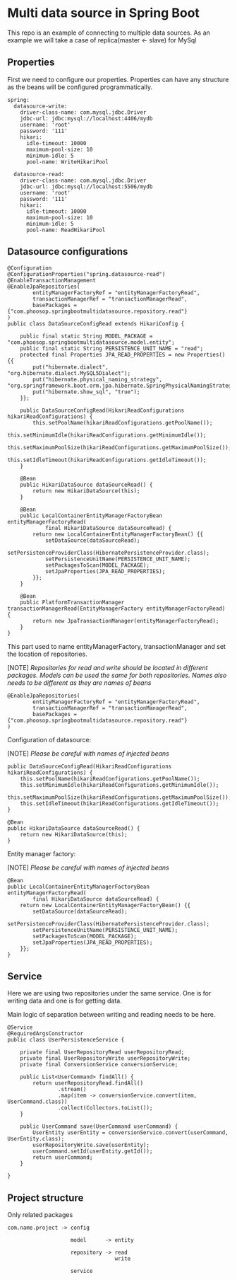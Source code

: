 # Multi data source in Spring Boot

This repo is an example of connecting to multiple data sources. As an example we will take a case of replica(master <- slave) for MySql

## Properties

First we need to configure our properties. Properties can have any structure as the beans will be configured programmatically. 

    spring:
      datasource-write:
        driver-class-name: com.mysql.jdbc.Driver
        jdbc-url: jdbc:mysql://localhost:4406/mydb
        username: 'root'
        password: '111'
        hikari:
          idle-timeout: 10000
          maximum-pool-size: 10
          minimum-idle: 5
          pool-name: WriteHikariPool
          
      datasource-read:
        driver-class-name: com.mysql.jdbc.Driver
        jdbc-url: jdbc:mysql://localhost:5506/mydb
        username: 'root'
        password: '111'
        hikari:
          idle-timeout: 10000
          maximum-pool-size: 10
          minimum-idle: 5
          pool-name: ReadHikariPool
          

## Datasource configurations

    @Configuration
    @ConfigurationProperties("spring.datasource-read")
    @EnableTransactionManagement
    @EnableJpaRepositories(
            entityManagerFactoryRef = "entityManagerFactoryRead",
            transactionManagerRef = "transactionManagerRead",
            basePackages = {"com.phoosop.springbootmultidatasource.repository.read"}
    )
    public class DataSourceConfigRead extends HikariConfig {
    
        public final static String MODEL_PACKAGE = "com.phoosop.springbootmultidatasource.model.entity";
        public final static String PERSISTENCE_UNIT_NAME = "read";
        protected final Properties JPA_READ_PROPERTIES = new Properties() {{
            put("hibernate.dialect", "org.hibernate.dialect.MySQL5Dialect");
            put("hibernate.physical_naming_strategy", "org.springframework.boot.orm.jpa.hibernate.SpringPhysicalNamingStrategy");
            put("hibernate.show_sql", "true");
        }};
    
        public DataSourceConfigRead(HikariReadConfigurations hikariReadConfigurations) {
            this.setPoolName(hikariReadConfigurations.getPoolName());
            this.setMinimumIdle(hikariReadConfigurations.getMinimumIdle());
            this.setMaximumPoolSize(hikariReadConfigurations.getMaximumPoolSize());
            this.setIdleTimeout(hikariReadConfigurations.getIdleTimeout());
        }
    
        @Bean
        public HikariDataSource dataSourceRead() {
            return new HikariDataSource(this);
        }
    
        @Bean
        public LocalContainerEntityManagerFactoryBean entityManagerFactoryRead(
                final HikariDataSource dataSourceRead) {
            return new LocalContainerEntityManagerFactoryBean() {{
                setDataSource(dataSourceRead);
                setPersistenceProviderClass(HibernatePersistenceProvider.class);
                setPersistenceUnitName(PERSISTENCE_UNIT_NAME);
                setPackagesToScan(MODEL_PACKAGE);
                setJpaProperties(JPA_READ_PROPERTIES);
            }};
        }
    
        @Bean
        public PlatformTransactionManager transactionManagerRead(EntityManagerFactory entityManagerFactoryRead) {
            return new JpaTransactionManager(entityManagerFactoryRead);
        }
    }
    
This part used to name entityManagerFactory, transactionManager and set the location of repositories.

[NOTE] *Repositories for read and write should be located in different packages. Models can be used the same for both repositories. Names also needs to be different as they are names of beans*


    @EnableJpaRepositories(
            entityManagerFactoryRef = "entityManagerFactoryRead",
            transactionManagerRef = "transactionManagerRead",
            basePackages = {"com.phoosop.springbootmultidatasource.repository.read"}
    )
    
Configuration of datasource:

[NOTE] *Please be careful with names of injected beans*

    public DataSourceConfigRead(HikariReadConfigurations hikariReadConfigurations) {
        this.setPoolName(hikariReadConfigurations.getPoolName());
        this.setMinimumIdle(hikariReadConfigurations.getMinimumIdle());
        this.setMaximumPoolSize(hikariReadConfigurations.getMaximumPoolSize());
        this.setIdleTimeout(hikariReadConfigurations.getIdleTimeout());
    }
    
    @Bean
    public HikariDataSource dataSourceRead() {
        return new HikariDataSource(this);
    }
    
Entity manager factory:

[NOTE] *Please be careful with names of injected beans*

    @Bean
    public LocalContainerEntityManagerFactoryBean entityManagerFactoryRead(
            final HikariDataSource dataSourceRead) {
        return new LocalContainerEntityManagerFactoryBean() {{
            setDataSource(dataSourceRead);
            setPersistenceProviderClass(HibernatePersistenceProvider.class);
            setPersistenceUnitName(PERSISTENCE_UNIT_NAME);
            setPackagesToScan(MODEL_PACKAGE);
            setJpaProperties(JPA_READ_PROPERTIES);
        }};
    }    
    
## Service

Here we are using two repositories under the same service. One is for writing data and one is for getting data.

Main logic of separation between writing and reading needs to be here.

    @Service
    @RequiredArgsConstructor
    public class UserPersistenceService {
    
        private final UserRepositoryRead userRepositoryRead;
        private final UserRepositoryWrite userRepositoryWrite;
        private final ConversionService conversionService;
    
        public List<UserCommand> findAll() {
            return userRepositoryRead.findAll()
                    .stream()
                    .map(item -> conversionService.convert(item, UserCommand.class))
                    .collect(Collectors.toList());
        }
    
        public UserCommand save(UserCommand userCommand) {
            UserEntity userEntity = conversionService.convert(userCommand, UserEntity.class);
            userRepositoryWrite.save(userEntity);
            userCommand.setId(userEntity.getId());
            return userCommand;
        }
    
    }

    
## Project structure 

Only related packages

    com.name.project -> config
                        
                        model      -> entity
                                      
                        repository -> read
                                      write
                        
                        service